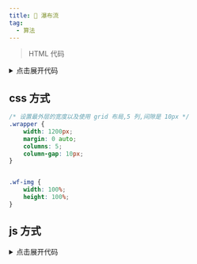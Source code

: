```yaml
---
title: 🤔 瀑布流
tag:
  - 算法
---
```


>HTML 代码

<details>
<summary>点击展开代码</summary>

```vue
  <div class="wrapper">
    <div class="wf-item" v-for="(image,index) in images" :key="index">
      <img  :src="image" class="wf-img" :alt="index.toString()"/>
    </div>
  </div>
```
</details>

## css 方式
```css
/* 设置最外层的宽度以及使用 grid 布局,5 列,间隙是 10px */
.wrapper {
    width: 1200px;
    margin: 0 auto;
    columns: 5;
    column-gap: 10px;
}


.wf-img {
    width: 100%;
    height: 100%;
}
```

## js 方式
<details>
<summary>点击展开代码</summary>

```javascript
let Waterfall = function (options) {
    this.el = document.getElementsByClassName(options.el)[0];
    this.oItems = this.el.getElementsByTagName("div")
    this.column = options.column;
    this.gap = options.gap;
    this.itemWidth = (this.el.offsetWidth - (this.column - 1) * this.gap) / this.column;
    this.heighArray = []
    this.init()
};


Waterfall.prototype.init = function () {
    this.render();
};
Waterfall.prototype.render = async function () {
    let item = null
    let minIndex = -1;
    for (let index = 0; index < this.oItems.length; index++) {
        item = this.oItems[index];
        item.style.width = this.itemWidth + "px";

        if (index < this.column) {
            item.style.top = "0px"
            item.style.left = index * (this.itemWidth + this.gap) + "px";
            this.heighArray.push(await getItemHeight(item))
        } else {

            let minIndex = getMinIndex(this.heighArray)
            item.style.left = this.oItems[minIndex].offsetLeft + "px";
            item.style.top = this.heighArray[minIndex] + this.gap + "px"
            this.heighArray[minIndex] += item.offsetHeight + this.gap
        }
    }
}

function getMinIndex(heightArray) {
    return heightArray.indexOf(Math.min.apply(null, heightArray))
}

function getItemHeight(item) {
    return new Promise((resolve) => {
        item.getElementsByTagName("img")[0].onload = (event) => {
            resolve(event.target.offsetHeight)
        }
    })
}

export default Waterfall


// 调用

new Waterfall({
    el: "wrapper",
    column: 5,
    gap: 10,
})

```

> 原理解释:
> 首先接收所有的参数 
> 计算出每一个图片应该所占的宽度
> 获取到所有的图片 item
> 使用 for 进行动态的计算 top 和 left(使用 absolute 布局)
> 首先是绘制出第一行的位置也就是条件 < this.column
> 他们的 top 都是 0 left 是当前的索引值 * (当前的宽度+间隔),当每一个的位置确定之后需要将他们的高度存储在数组中
> 然后开始绘制其他的行
> 计算出最小的高度,决定了下一张图片的 top,而下一张图片的 left = (最小值的索引)对应的 dom 的 offsetLeft

</details>




<div style="height:200px">
<WaterfallFlow/>
</div>

<script setup>
import WaterfallFlow from "@source/web/common/components/WaterfallFlow/WaterfallFlow.vue"
</script>
